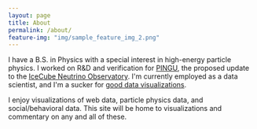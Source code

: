 ```yaml
---
layout: page
title: About
permalink: /about/
feature-img: "img/sample_feature_img_2.png"
---
```


I have a B.S. in Physics with a special interest in high-energy particle physics. I worked on R&D and verification for [PINGU](http://icecube.wisc.edu/news/view/186), the proposed update to the [IceCube Neutrino Observatory](https://icecube.wisc.edu/).  I'm currently employed as a data scientist, and I'm a sucker for [good data visualizations](https://github.com/mbostock/d3/wiki/Gallery).

I enjoy visualizations of web data, particle physics data, and social/behavioral data. This site will be home to visualizations and commentary on any and all of these.
